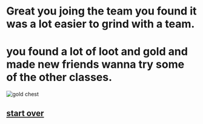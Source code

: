 # Great you joing the team you found it was a lot easier to grind with a team.
# you found a lot of loot and gold and made new friends wanna try some of the other classes.
![gold chest](2wCEAAkGBxMSEhUTEhMVFhAVFxcWFRUVGRcYFhgYFxgWGBgWFRcYHiogGholGxUWITEhJSkrLi4uGCAzODMtNygtLisBCgoKDg0OGxAQGy0mICUvLS0tLy0tLS0vLS0tLS0vLS0tLS0tLS0tLS0tLS0tLS0tLS0tLS0tLS0tLS0tLS0tLf)
## [start over](../beginning.md)
